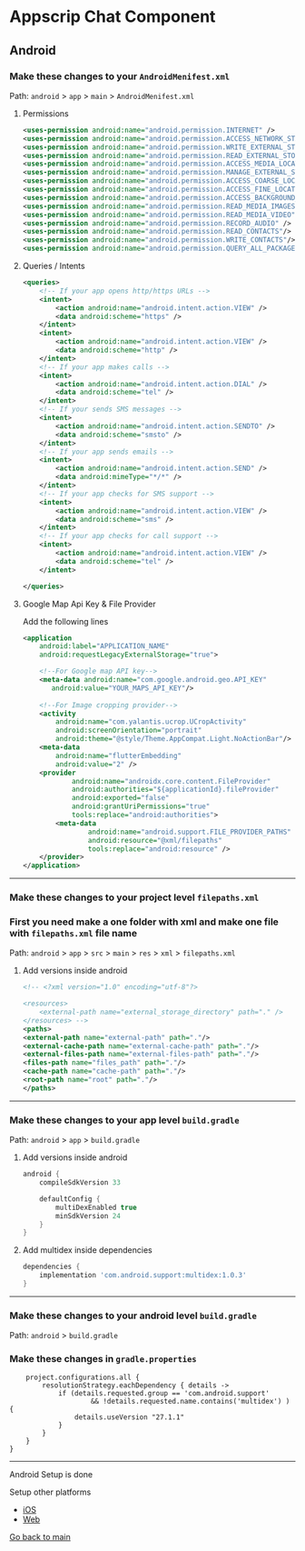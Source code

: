 # Appscrip Chat Component

## Android

### Make these changes to your `AndroidMenifest.xml`

Path: `android` > `app` > `main` > `AndroidMenifest.xml`

1. Permissions

    ```xml
    <uses-permission android:name="android.permission.INTERNET" />
    <uses-permission android:name="android.permission.ACCESS_NETWORK_STATE"/>
    <uses-permission android:name="android.permission.WRITE_EXTERNAL_STORAGE" android:maxSdkVersion="29" />
    <uses-permission android:name="android.permission.READ_EXTERNAL_STORAGE"/>
    <uses-permission android:name="android.permission.ACCESS_MEDIA_LOCATION"/>
    <uses-permission android:name="android.permission.MANAGE_EXTERNAL_STORAGE"/>
    <uses-permission android:name="android.permission.ACCESS_COARSE_LOCATION"/>
    <uses-permission android:name="android.permission.ACCESS_FINE_LOCATION"/>
    <uses-permission android:name="android.permission.ACCESS_BACKGROUND_LOCATION"/>
    <uses-permission android:name="android.permission.READ_MEDIA_IMAGES"/>
    <uses-permission android:name="android.permission.READ_MEDIA_VIDEO"/>
    <uses-permission android:name="android.permission.RECORD_AUDIO" />
    <uses-permission android:name="android.permission.READ_CONTACTS"/>
    <uses-permission android:name="android.permission.WRITE_CONTACTS"/>
    <uses-permission android:name="android.permission.QUERY_ALL_PACKAGES"/>
    ```

2. Queries / Intents

    ```xml
    <queries>
        <!-- If your app opens http/https URLs -->
        <intent>
            <action android:name="android.intent.action.VIEW" />
            <data android:scheme="https" />
        </intent>
        <intent>
            <action android:name="android.intent.action.VIEW" />
            <data android:scheme="http" />
        </intent>
        <!-- If your app makes calls -->
        <intent>
            <action android:name="android.intent.action.DIAL" />
            <data android:scheme="tel" />
        </intent>
        <!-- If your sends SMS messages -->
        <intent>
            <action android:name="android.intent.action.SENDTO" />
            <data android:scheme="smsto" />
        </intent>
        <!-- If your app sends emails -->
        <intent>
            <action android:name="android.intent.action.SEND" />
            <data android:mimeType="*/*" />
        </intent>
        <!-- If your app checks for SMS support -->
        <intent>
            <action android:name="android.intent.action.VIEW" />
            <data android:scheme="sms" />
        </intent>
        <!-- If your app checks for call support -->
        <intent>
            <action android:name="android.intent.action.VIEW" />
            <data android:scheme="tel" />
        </intent>

    </queries>
    ```

3. Google Map Api Key & File Provider

    Add the following lines

    ```xml
    <application
        android:label="APPLICATION_NAME"
        android:requestLegacyExternalStorage="true">

        <!--For Google map API key-->
        <meta-data android:name="com.google.android.geo.API_KEY"
           android:value="YOUR_MAPS_API_KEY"/>
        
        <!--For Image cropping provider-->
        <activity
            android:name="com.yalantis.ucrop.UCropActivity"
            android:screenOrientation="portrait"
            android:theme="@style/Theme.AppCompat.Light.NoActionBar"/>
        <meta-data
            android:name="flutterEmbedding"
            android:value="2" />
        <provider
                android:name="androidx.core.content.FileProvider"
                android:authorities="${applicationId}.fileProvider"
                android:exported="false"
                android:grantUriPermissions="true"
                tools:replace="android:authorities">
            <meta-data
                    android:name="android.support.FILE_PROVIDER_PATHS"
                    android:resource="@xml/filepaths"
                    tools:replace="android:resource" />
        </provider>  
    </application>
    ```

---

### Make these changes to your project level `filepaths.xml`

### First you need make a one folder with xml and make one file with `filepaths.xml` file name

Path: `android` > `app` > `src` > `main` > `res` > `xml` > `filepaths.xml`

1. Add versions inside android

    ```xml
    <!-- <?xml version="1.0" encoding="utf-8"?>

    <resources>
        <external-path name="external_storage_directory" path="." />
    </resources> -->
    <paths>
    <external-path name="external-path" path="."/>
    <external-cache-path name="external-cache-path" path="."/>
    <external-files-path name="external-files-path" path="."/>
    <files-path name="files_path" path="."/>
    <cache-path name="cache-path" path="."/>
    <root-path name="root" path="."/>
    </paths>
    
    ```

---

### Make these changes to your app level `build.gradle`

Path: `android` > `app` > `build.gradle`

1. Add versions inside android

    ```gradle
    android {
        compileSdkVersion 33

        defaultConfig {
            multiDexEnabled true
            minSdkVersion 24
        }
    }
    ```

2. Add multidex inside dependencies

    ```gradle
    dependencies {
        implementation 'com.android.support:multidex:1.0.3'
    }
    ```

---

### Make these changes to your android level `build.gradle`

Path: `android`  > `build.gradle`

### Make these changes in `gradle.properties`

```subprojects {
    project.configurations.all {
        resolutionStrategy.eachDependency { details ->
            if (details.requested.group == 'com.android.support'
                    && !details.requested.name.contains('multidex') ) {
                details.useVersion "27.1.1"
            }
        }
    }
}
```

---

Android Setup is done

Setup other platforms

* [iOS](./README_ios.md)
* [Web](./README_web.md)

[Go back to main](./README.md)
